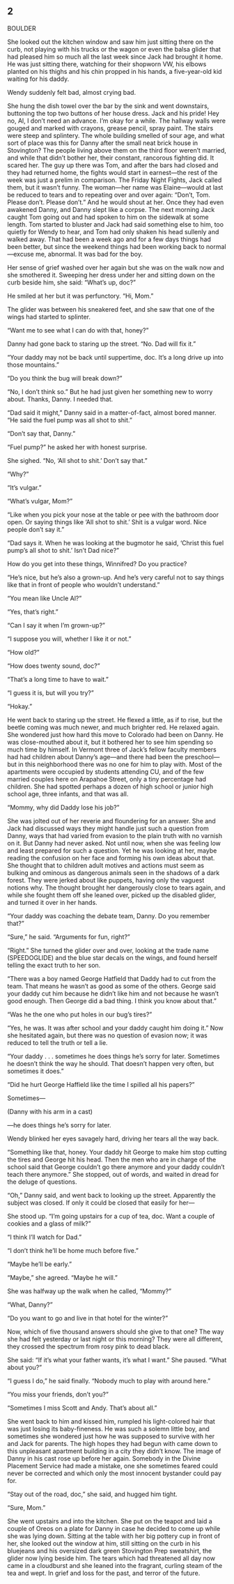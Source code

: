 ## 2

BOULDER

She looked out the kitchen window and saw him just sitting there on the curb,
not playing with his trucks or the wagon or even the balsa glider that had
pleased him so much all the last week since Jack had brought it home. He was
just sitting there, watching for their shopworn VW, his elbows planted on his
thighs and his chin propped in his hands, a five-year-old kid waiting for his
daddy.

Wendy suddenly felt bad, almost crying bad.

She hung the dish towel over the bar by the sink and went downstairs, buttoning
the top two buttons of her house dress. Jack and his pride! Hey no, Al, I don’t
need an advance. I’m okay for a while. The hallway walls were gouged and marked
with crayons, grease pencil, spray paint. The stairs were steep and splintery.
The whole building smelled of sour age, and what sort of place was this for
Danny after the small neat brick house in Stovington? The people living above
them on the third floor weren’t married, and while that didn’t bother her,
their constant, rancorous fighting did. It scared her. The guy up there was
Tom, and after the bars had closed and they had returned home, the fights would
start in earnest—the rest of the week was just a prelim in comparison. The
Friday Night Fights, Jack called them, but it wasn’t funny. The woman—her name
was Elaine—would at last be reduced to tears and to repeating over and over
again: “Don’t, Tom. Please don’t. Please don’t.” And he would shout at her.
Once they had even awakened Danny, and Danny slept like a corpse. The next
morning Jack caught Tom going out and had spoken to him on the sidewalk at some
length. Tom started to bluster and Jack had said something else to him, too
quietly for Wendy to hear, and Tom had only shaken his head sullenly and walked
away. That had been a week ago and for a few days things had been better, but
since the weekend things had been working back to normal—excuse me, abnormal.
It was bad for the boy.

Her sense of grief washed over her again but she was on the walk now and she
smothered it. Sweeping her dress under her and sitting down on the curb beside
him, she said: “What’s up, doc?”

He smiled at her but it was perfunctory. “Hi, Mom.”

The glider was between his sneakered feet, and she saw that one of the wings
had started to splinter.

“Want me to see what I can do with that, honey?”

Danny had gone back to staring up the street. “No. Dad will fix it.”

“Your daddy may not be back until suppertime, doc. It’s a long drive up into
those mountains.”

“Do you think the bug will break down?”

“No, I don’t think so.” But he had just given her something new to worry about.
Thanks, Danny. I needed that.

“Dad said it might,” Danny said in a matter-of-fact, almost bored manner. “He
said the fuel pump was all shot to shit.”

“Don’t say that, Danny.”

“Fuel pump?” he asked her with honest surprise.

She sighed. “No, ‘All shot to shit.’ Don’t say that.”

“Why?”

“It’s vulgar.”

“What’s vulgar, Mom?”

“Like when you pick your nose at the table or pee with the bathroom door open.
Or saying things like ‘All shot to shit.’ Shit is a vulgar word. Nice people
don’t say it.”

“Dad says it. When he was looking at the bugmotor he said, ‘Christ this fuel
pump’s all shot to shit.’ Isn’t Dad nice?”

How do you get into these things, Winnifred? Do you practice?

“He’s nice, but he’s also a grown-up. And he’s very careful not to say things
like that in front of people who wouldn’t understand.”

“You mean like Uncle Al?”

“Yes, that’s right.”

“Can I say it when I’m grown-up?”

“I suppose you will, whether I like it or not.”

“How old?”

“How does twenty sound, doc?”

“That’s a long time to have to wait.”

“I guess it is, but will you try?”

“Hokay.”

He went back to staring up the street. He flexed a little, as if to rise, but
the beetle coming was much newer, and much brighter red. He relaxed again. She
wondered just how hard this move to Colorado had been on Danny. He was
close-mouthed about it, but it bothered her to see him spending so much time by
himself. In Vermont three of Jack’s fellow faculty members had had children
about Danny’s age—and there had been the preschool—but in this neighborhood
there was no one for him to play with. Most of the apartments were occupied by
students attending CU, and of the few married couples here on Arapahoe Street,
only a tiny percentage had children. She had spotted perhaps a dozen of high
school or junior high school age, three infants, and that was all.

“Mommy, why did Daddy lose his job?”

She was jolted out of her reverie and floundering for an answer. She and Jack
had discussed ways they might handle just such a question from Danny, ways that
had varied from evasion to the plain truth with no varnish on it. But Danny had
never asked. Not until now, when she was feeling low and least prepared for
such a question. Yet he was looking at her, maybe reading the confusion on her
face and forming his own ideas about that. She thought that to children adult
motives and actions must seem as bulking and ominous as dangerous animals seen
in the shadows of a dark forest. They were jerked about like puppets, having
only the vaguest notions why. The thought brought her dangerously close to
tears again, and while she fought them off she leaned over, picked up the
disabled glider, and turned it over in her hands.

“Your daddy was coaching the debate team, Danny. Do you remember that?”

“Sure,” he said. “Arguments for fun, right?”

“Right.” She turned the glider over and over, looking at the trade name
(SPEEDOGLIDE) and the blue star decals on the wings, and found herself telling
the exact truth to her son.

“There was a boy named George Hatfield that Daddy had to cut from the team.
That means he wasn’t as good as some of the others. George said your daddy cut
him because he didn’t like him and not because he wasn’t good enough. Then
George did a bad thing. I think you know about that.”

“Was he the one who put holes in our bug’s tires?”

“Yes, he was. It was after school and your daddy caught him doing it.” Now she
hesitated again, but there was no question of evasion now; it was reduced to
tell the truth or tell a lie.

“Your daddy . . . sometimes he does things he’s sorry for later. Sometimes he
doesn’t think the way he should. That doesn’t happen very often, but sometimes
it does.”

“Did he hurt George Haffield like the time I spilled all his papers?”

Sometimes—

(Danny with his arm in a cast)

—he does things he’s sorry for later.

Wendy blinked her eyes savagely hard, driving her tears all the way back.

“Something like that, honey. Your daddy hit George to make him stop cutting the
tires and George hit his head. Then the men who are in charge of the school
said that George couldn’t go there anymore and your daddy couldn’t teach there
anymore.” She stopped, out of words, and waited in dread for the deluge of
questions.

“Oh,” Danny said, and went back to looking up the street. Apparently the
subject was closed. If only it could be closed that easily for her—

She stood up. “I’m going upstairs for a cup of tea, doc. Want a couple of
cookies and a glass of milk?”

“I think I’ll watch for Dad.”

“I don’t think he’ll be home much before five.”

“Maybe he’ll be early.”

“Maybe,” she agreed. “Maybe he will.”

She was halfway up the walk when he called, “Mommy?”

“What, Danny?”

“Do you want to go and live in that hotel for the winter?”

Now, which of five thousand answers should she give to that one? The way she
had felt yesterday or last night or this morning? They were all different, they
crossed the spectrum from rosy pink to dead black.

She said: “If it’s what your father wants, it’s what I want.” She paused. “What
about you?”

“I guess I do,” he said finally. “Nobody much to play with around here.”

“You miss your friends, don’t you?”

“Sometimes I miss Scott and Andy. That’s about all.”

She went back to him and kissed him, rumpled his light-colored hair that was
just losing its baby-fineness. He was such a solemn little boy, and sometimes
she wondered just how he was supposed to survive with her and Jack for parents.
The high hopes they had begun with came down to this unpleasant apartment
building in a city they didn’t know. The image of Danny in his cast rose up
before her again. Somebody in the Divine Placement Service had made a mistake,
one she sometimes feared could never be corrected and which only the most
innocent bystander could pay for.

“Stay out of the road, doc,” she said, and hugged him tight.

“Sure, Mom.”

She went upstairs and into the kitchen. She put on the teapot and laid a couple
of Oreos on a plate for Danny in case he decided to come up while she was lying
down. Sitting at the table with her big pottery cup in front of her, she looked
out the window at him, still sitting on the curb in his bluejeans and his
oversized dark green Stovington Prep sweatshirt, the glider now lying beside
him. The tears which had threatened all day now came in a cloudburst and she
leaned into the fragrant, curling steam of the tea and wept. In grief and loss
for the past, and terror of the future.





